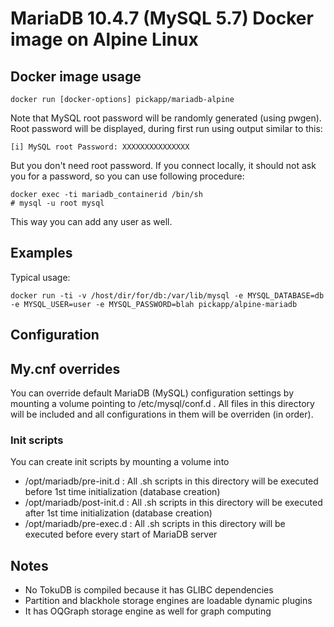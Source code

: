 # MariaDB 10.4.7 (MySQL 5.7) Docker image on Alpine Linux

## Docker image usage

```
docker run [docker-options] pickapp/mariadb-alpine
```

Note that MySQL root password will be randomly generated (using pwgen).
Root password will be displayed, during first run using output similar to this:
```
[i] MySQL root Password: XXXXXXXXXXXXXXX
```

But you don't need root password. If you connect locally, it should not
ask you for a password, so you can use following procedure:
```
docker exec -ti mariadb_containerid /bin/sh
# mysql -u root mysql
```
This way you can add any user as well.

## Examples

Typical usage:

```
docker run -ti -v /host/dir/for/db:/var/lib/mysql -e MYSQL_DATABASE=db -e MYSQL_USER=user -e MYSQL_PASSWORD=blah pickapp/alpine-mariadb
```

## Configuration

## My.cnf overrides

You can override default MariaDB (MySQL) configuration settings by mounting a volume pointing to /etc/mysql/conf.d .
All files in this directory will be included and all configurations in them will be overriden (in order).

### Init scripts

You can create init scripts by mounting a volume into
- /opt/mariadb/pre-init.d : All .sh scripts in this directory will be executed before 1st time initialization (database creation)
- /opt/mariadb/post-init.d : All .sh scripts in this directory will be executed after 1st time initialization (database creation)
- /opt/mariadb/pre-exec.d : All .sh scripts in this directory will be executed before every start of MariaDB server

## Notes

- No TokuDB is compiled because it has GLIBC dependencies
- Partition and blackhole storage engines are loadable dynamic plugins
- It has OQGraph storage engine as well for graph computing

